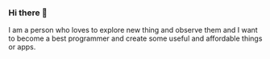 ### Hi there 👋

<!--
**Samriddhi743/Samriddhi743** is a ✨ _special_ ✨ repository because its `README.md` (this file) appears on your GitHub profile.

Here are some ideas to get you started:

- 🔭 I’m currently student at PWIOI.
- 🌱 I’m currently learning C programming.
- 👯 I’m looking to collaborate on Codes or programs.
- 🤔 I’m looking for help with understanding the concept of programming.
- 💬 Ask me about my Life
- 📫 How to reach me: samriddhis743@gmail.com
- 😄 Pronouns: She/Her
- ⚡ Fun fact: I love to code and play music at same time so that I can remember which song helped me to complete the code.
--> I am a person who loves to explore new thing and observe them and I want to become a best programmer and create some useful and affordable things or apps.
